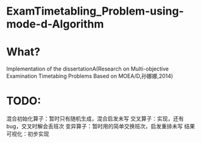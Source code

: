 # ExamTimetabling_Problem-using-mode-d-Algorithm

# What?
Implementation of the dissertationA(Research on Multi-objective Examination Timetabing Problems Based on MOEA/D,孙娜娜,2014)

# TODO:
混合初始化算子：暂时只有随机生成，混合启发未写 
交叉算子：实现，还有bug，交叉时解会丢班次 
变异算子：暂时用的简单交换班次，启发重排未写 
结果可视化：初步实现 
